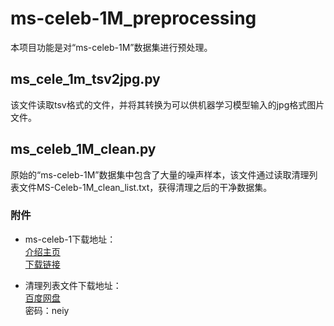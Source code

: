 # ms-celeb-1M_preprocessing
本项目功能是对“ms-celeb-1M”数据集进行预处理。

## ms\_cele\_1m_tsv2jpg.py
该文件读取tsv格式的文件，并将其转换为可以供机器学习模型输入的jpg格式图片文件。

## ms\_celeb\_1M\_clean.py  
原始的“ms-celeb-1M”数据集中包含了大量的噪声样本，该文件通过读取清理列表文件MS-Celeb-1M_clean_list.txt，获得清理之后的干净数据集。   

### 附件  
* ms-celeb-1下载地址：  
[介绍主页](https://www.msceleb.org/)  
[下载链接](https://www.msceleb.org/download/sampleset)  

* 清理列表文件下载地址：  
[百度网盘](https://pan.baidu.com/s/12LoHIpCRSEsMBXhJH_jbRA )  
密码：neiy  
